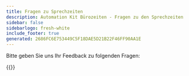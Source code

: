 ```yaml
---
title: Fragen zu Sprechzeiten
description: Automation Kit Bürozeiten - Fragen zu den Sprechzeiten
sidebar: false
sidebarlogo: fresh-white
include_footer: true
generated: 2686FC6E753449C5F18DAE5D21B22F46FF90AA1E
---
```


Bitte geben Sie uns Ihr Feedback zu folgenden Fragen:

{{<questions showNavigationButtons=false >}}
